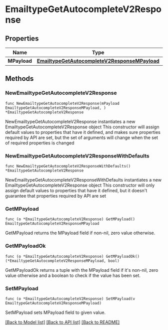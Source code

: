 # EmailtypeGetAutocompleteV2Response

## Properties

Name | Type | Description | Notes
------------ | ------------- | ------------- | -------------
**MPayload** | [**EmailtypeGetAutocompleteV2ResponseMPayload**](EmailtypeGetAutocompleteV2ResponseMPayload.md) |  | 

## Methods

### NewEmailtypeGetAutocompleteV2Response

`func NewEmailtypeGetAutocompleteV2Response(mPayload EmailtypeGetAutocompleteV2ResponseMPayload, ) *EmailtypeGetAutocompleteV2Response`

NewEmailtypeGetAutocompleteV2Response instantiates a new EmailtypeGetAutocompleteV2Response object
This constructor will assign default values to properties that have it defined,
and makes sure properties required by API are set, but the set of arguments
will change when the set of required properties is changed

### NewEmailtypeGetAutocompleteV2ResponseWithDefaults

`func NewEmailtypeGetAutocompleteV2ResponseWithDefaults() *EmailtypeGetAutocompleteV2Response`

NewEmailtypeGetAutocompleteV2ResponseWithDefaults instantiates a new EmailtypeGetAutocompleteV2Response object
This constructor will only assign default values to properties that have it defined,
but it doesn't guarantee that properties required by API are set

### GetMPayload

`func (o *EmailtypeGetAutocompleteV2Response) GetMPayload() EmailtypeGetAutocompleteV2ResponseMPayload`

GetMPayload returns the MPayload field if non-nil, zero value otherwise.

### GetMPayloadOk

`func (o *EmailtypeGetAutocompleteV2Response) GetMPayloadOk() (*EmailtypeGetAutocompleteV2ResponseMPayload, bool)`

GetMPayloadOk returns a tuple with the MPayload field if it's non-nil, zero value otherwise
and a boolean to check if the value has been set.

### SetMPayload

`func (o *EmailtypeGetAutocompleteV2Response) SetMPayload(v EmailtypeGetAutocompleteV2ResponseMPayload)`

SetMPayload sets MPayload field to given value.



[[Back to Model list]](../README.md#documentation-for-models) [[Back to API list]](../README.md#documentation-for-api-endpoints) [[Back to README]](../README.md)


